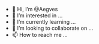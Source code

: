 - 👋 Hi, I’m @Aegves
- 👀 I’m interested in ...
- 🌱 I’m currently learning ...
- 💞️ I’m looking to collaborate on ...
- 📫 How to reach me ...

<!---
Aegves/Aegves is a ✨ special ✨ repository because its `README.md` (this file) appears on your GitHub profile.
You can click the Preview link to take a look at your changes.
--->
